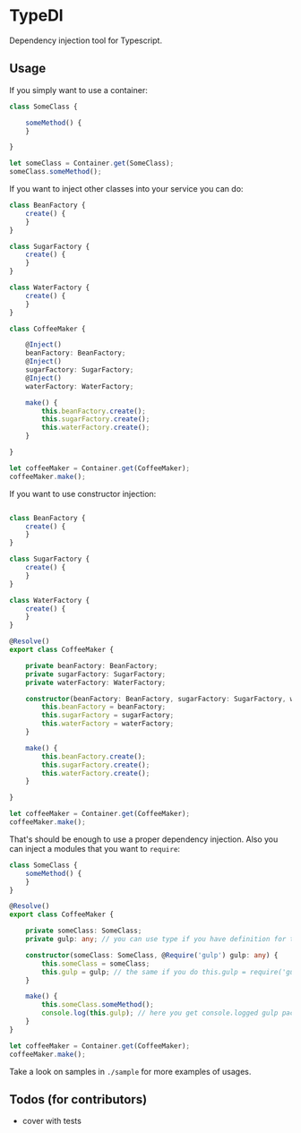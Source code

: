 # TypeDI

Dependency injection tool for Typescript.

## Usage

If you simply want to use a container:

```typescript
class SomeClass {

    someMethod() {
    }

}

let someClass = Container.get(SomeClass);
someClass.someMethod();
```

If you want to inject other classes into your service you can do:

```typescript
class BeanFactory {
    create() {
    }
}

class SugarFactory {
    create() {
    }
}

class WaterFactory {
    create() {
    }
}

class CoffeeMaker {

    @Inject()
    beanFactory: BeanFactory;
    @Inject()
    sugarFactory: SugarFactory;
    @Inject()
    waterFactory: WaterFactory;

    make() {
        this.beanFactory.create();
        this.sugarFactory.create();
        this.waterFactory.create();
    }

}

let coffeeMaker = Container.get(CoffeeMaker);
coffeeMaker.make();
```

If you want to use constructor injection:

```typescript

class BeanFactory {
    create() {
    }
}

class SugarFactory {
    create() {
    }
}

class WaterFactory {
    create() {
    }
}

@Resolve()
export class CoffeeMaker {

    private beanFactory: BeanFactory;
    private sugarFactory: SugarFactory;
    private waterFactory: WaterFactory;

    constructor(beanFactory: BeanFactory, sugarFactory: SugarFactory, waterFactory: WaterFactory) {
        this.beanFactory = beanFactory;
        this.sugarFactory = sugarFactory;
        this.waterFactory = waterFactory;
    }

    make() {
        this.beanFactory.create();
        this.sugarFactory.create();
        this.waterFactory.create();
    }

}

let coffeeMaker = Container.get(CoffeeMaker);
coffeeMaker.make();
```

That's should be enough to use a proper dependency injection.
Also you can inject a modules that you want to `require`:

```typescript
class SomeClass {
    someMethod() {
    }
}

@Resolve()
export class CoffeeMaker {

    private someClass: SomeClass;
    private gulp: any; // you can use type if you have definition for this package

    constructor(someClass: SomeClass, @Require('gulp') gulp: any) {
        this.someClass = someClass;
        this.gulp = gulp; // the same if you do this.gulp = require('gulp')
    }

    make() {
        this.someClass.someMethod();
        console.log(this.gulp); // here you get console.logged gulp package =)
    }
}

let coffeeMaker = Container.get(CoffeeMaker);
coffeeMaker.make();
```

Take a look on samples in `./sample` for more examples of usages.

## Todos (for contributors)

* cover with tests